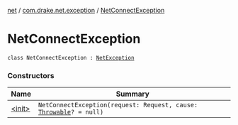 [net](../../index.md) / [com.drake.net.exception](../index.md) / [NetConnectException](./index.md)

# NetConnectException

`class NetConnectException : `[`NetException`](../-net-exception/index.md)

### Constructors

| Name | Summary |
|---|---|
| [&lt;init&gt;](-init-.md) | `NetConnectException(request: Request, cause: `[`Throwable`](https://kotlinlang.org/api/latest/jvm/stdlib/kotlin/-throwable/index.html)`? = null)` |
